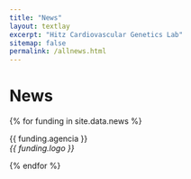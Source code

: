 ```yaml
---
title: "News"
layout: textlay
excerpt: "Hitz Cardiovascular Genetics Lab"
sitemap: false
permalink: /allnews.html
---
```


# News

{% for funding in site.data.news %}
<p>{{ funding.agencia }} <br>
<em>{{ funding.logo }}</em></p>
{% endfor %}
